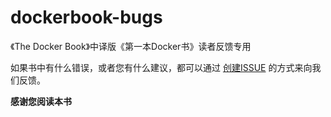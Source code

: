 # dockerbook-bugs
《The Docker Book》中译版《第一本Docker书》读者反馈专用


如果书中有什么错误，或者您有什么建议，都可以通过 [创建ISSUE](https://github.com/liubin/dockerbook-bugs/issues/new) 的方式来向我们反馈。

**感谢您阅读本书**
